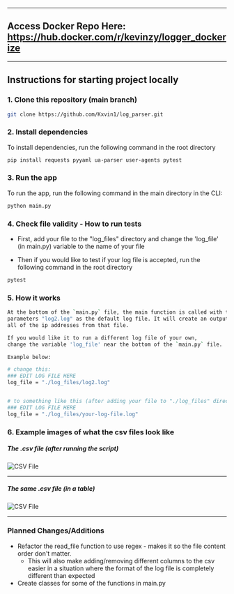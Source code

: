 ----
## Access Docker Repo Here: https://hub.docker.com/r/kevinzy/logger_dockerize
----

## Instructions for starting project locally

### 1. Clone this repository (main branch)

```bash
git clone https://github.com/Kxvin1/log_parser.git
```

### 2. Install dependencies

To install dependencies, run the following command in the root directory
```bash
pip install requests pyyaml ua-parser user-agents pytest
```

### 3. Run the app

To run the app, run the following command in the main directory in the CLI:

```bash
python main.py
```

### 4. Check file validity - How to run tests

- First, add your file to the "log_files" directory and change the 'log_file' (in main.py) variable to the name of your file

- Then if you would like to test if your log file is accepted, run the following command in the root directory

```bash
pytest
```

### 5. How it works

```bash
At the bottom of the `main.py` file, the main function is called with the
parameters "log2.log" as the default log file. It will create an output.csv from
all of the ip addresses from that file.
```

```bash
If you would like it to run a different log file of your own,
change the variable 'log_file' near the bottom of the `main.py` file.

Example below:

# change this:
### EDIT LOG FILE HERE
log_file = "./log_files/log2.log"


# to something like this (after adding your file to "./log_files" directory of the project):
### EDIT LOG FILE HERE
log_file = "./log_files/your-log-file.log"
```

### 6. Example images of what the csv files look like

##### The .csv file (after running the script)

![CSV File](https://i.imgur.com/T3GtKDj.png)

----

##### The same .csv file (in a table)
![CSV File](https://i.imgur.com/saeuPNz.png)

----

### Planned Changes/Additions

- Refactor the read_file function to use regex - makes it so the file content order don't matter. 
  - This will also make adding/removing different columns to the csv easier in a situation where the format of the log file is completely different than expected
- Create classes for some of the functions in main.py
